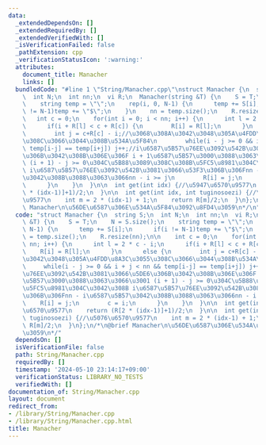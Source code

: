 ```yaml
---
data:
  _extendedDependsOn: []
  _extendedRequiredBy: []
  _extendedVerifiedWith: []
  _isVerificationFailed: false
  _pathExtension: cpp
  _verificationStatusIcon: ':warning:'
  attributes:
    document_title: Manacher
    links: []
  bundledCode: "#line 1 \"String/Manacher.cpp\"\nstruct Manacher {\n  string S;\n\
    \  int N;\n  int nn;\n  vi R;\n  Manacher(string &T) {\n    S = T;\n    N = S.size();\n\
    \    string temp = \"\";\n    rep(i, 0, N-1) {\n      temp += S[i];\n      if(i\
    \ != N-1)temp += \"$\";\n    }\n    nn = temp.size();\n    R.resize(nn);\n\n \
    \   int c = 0;\n    for(int i = 0; i < nn; i++) {\n      int l = 2 * c - i;\n\
    \      if(i + R[l] < c + R[c]) {\n        R[i] = R[l];\n      }\n      else {\n\
    \        int j = c+R[c] - i;//\u3068\u308A\u3042\u3048\u305A\u4FDD\u8A3C\u3055\
    \u308C\u3066\u3044\u308B\u534A\u5F84\n        while(i - j >= 0 && i + j < nn &&\
    \ temp[i-j] == temp[i+j]) j++;//i\u6587\u5B57\u76EE\u3092\u542B\u3081\u3066\u5DE6\
    \u306B\u3042\u308B\u306E\u306F i + 1\u6587\u5B57\u3000\u3088\u3063\u3066\u3001\
    \ (i + 1) - j >= 0\u304C\u5B88\u3089\u308C\u308B\u5FC5\u8981\u304C\u3042\u308B\
    \ i\u6587\u5B57\u76EE\u3092\u542B\u3081\u3066\u53F3\u306B\u306Fnn - i\u6587\u5B57\
    \u3042\u308B\u3088\u3063\u3066nn - i >= j\n        R[i] = j;\n        c = i;\n\
    \      }\n    }\n  }\n\n  int get(int idx) {//\u5947\u6570\u9577\n    return (R[2\
    \ * (idx-1)]+1)/2;\n  }\n\n  int get(int idx, int tuginosoezi) {//\u5076\u6570\
    \u9577\n    int m = 2 * (idx-1) + 1;\n    return R[m]/2;\n  }\n};\n/*\n@brief\
    \ Manacher\n\u56DE\u6587\u306E\u534A\u5F84\u3092\u8FD4\u3059\n*/\n"
  code: "struct Manacher {\n  string S;\n  int N;\n  int nn;\n  vi R;\n  Manacher(string\
    \ &T) {\n    S = T;\n    N = S.size();\n    string temp = \"\";\n    rep(i, 0,\
    \ N-1) {\n      temp += S[i];\n      if(i != N-1)temp += \"$\";\n    }\n    nn\
    \ = temp.size();\n    R.resize(nn);\n\n    int c = 0;\n    for(int i = 0; i <\
    \ nn; i++) {\n      int l = 2 * c - i;\n      if(i + R[l] < c + R[c]) {\n    \
    \    R[i] = R[l];\n      }\n      else {\n        int j = c+R[c] - i;//\u3068\u308A\
    \u3042\u3048\u305A\u4FDD\u8A3C\u3055\u308C\u3066\u3044\u308B\u534A\u5F84\n   \
    \     while(i - j >= 0 && i + j < nn && temp[i-j] == temp[i+j]) j++;//i\u6587\u5B57\
    \u76EE\u3092\u542B\u3081\u3066\u5DE6\u306B\u3042\u308B\u306E\u306F i + 1\u6587\
    \u5B57\u3000\u3088\u3063\u3066\u3001 (i + 1) - j >= 0\u304C\u5B88\u3089\u308C\u308B\
    \u5FC5\u8981\u304C\u3042\u308B i\u6587\u5B57\u76EE\u3092\u542B\u3081\u3066\u53F3\
    \u306B\u306Fnn - i\u6587\u5B57\u3042\u308B\u3088\u3063\u3066nn - i >= j\n    \
    \    R[i] = j;\n        c = i;\n      }\n    }\n  }\n\n  int get(int idx) {//\u5947\
    \u6570\u9577\n    return (R[2 * (idx-1)]+1)/2;\n  }\n\n  int get(int idx, int\
    \ tuginosoezi) {//\u5076\u6570\u9577\n    int m = 2 * (idx-1) + 1;\n    return\
    \ R[m]/2;\n  }\n};\n/*\n@brief Manacher\n\u56DE\u6587\u306E\u534A\u5F84\u3092\u8FD4\
    \u3059\n*/"
  dependsOn: []
  isVerificationFile: false
  path: String/Manacher.cpp
  requiredBy: []
  timestamp: '2024-05-10 23:14:17+09:00'
  verificationStatus: LIBRARY_NO_TESTS
  verifiedWith: []
documentation_of: String/Manacher.cpp
layout: document
redirect_from:
- /library/String/Manacher.cpp
- /library/String/Manacher.cpp.html
title: Manacher
---
```

